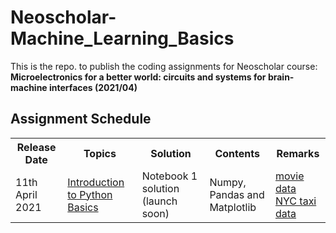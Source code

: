 # Neoscholar-Machine_Learning_Basics

This is the repo. to publish the coding assignments for Neoscholar course: **Microelectronics for a better world: circuits and systems for brain-machine interfaces (2021/04)**

## Assignment Schedule

<table>
  <tr>
    <th>Release Date</th>
    <th>Topics</th>
    <th>Solution</th>
    <th>Contents</th>
    <th>Remarks</th>  
  </tr>
  
  <tr>
    <td>11th April 2021</td>
    <td><a href="https://www.kaggle.com/PromptCloudHQ/imdb-data">Introduction to Python Basics</a> <br></td>
    <td>Notebook 1 solution (launch soon)</td>
    <td>Numpy, Pandas and Matplotlib</td>
    <td> 
        <a href="https://www.kaggle.com/PromptCloudHQ/imdb-data">movie data</a> <br>
        <a href="https://www.kaggle.com/c/nyc-taxi-trip-duration/data">NYC taxi data</a> 
    </td>
  </tr>
  
    
</table>
